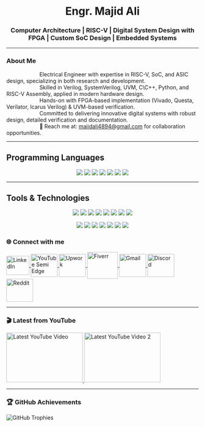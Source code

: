 <h1 align="center">Engr. Majid Ali</h1>

<h3 align="center">Computer Architecture | RISC-V | Digital System Design with FPGA | Custom SoC Design | Embedded Systems </h3>

---
### About Me 
&nbsp;&nbsp;&nbsp;&nbsp;&nbsp;&nbsp;&nbsp;&nbsp;&nbsp;&nbsp;&nbsp;&nbsp;&nbsp;&nbsp;&nbsp;&nbsp;&nbsp;&nbsp;&nbsp;&nbsp;&nbsp;&nbsp;Electrical Engineer with expertise in RISC-V, SoC, and ASIC design, specializing in both research and development.<br>
&nbsp;&nbsp;&nbsp;&nbsp;&nbsp;&nbsp;&nbsp;&nbsp;&nbsp;&nbsp;&nbsp;&nbsp;&nbsp;&nbsp;&nbsp;&nbsp;&nbsp;&nbsp;&nbsp;&nbsp;&nbsp;&nbsp;Skilled in Verilog, SystemVerilog, UVM, C\C++, Python, and RISC-V Assembly, applied in modern hardware design.<br>
&nbsp;&nbsp;&nbsp;&nbsp;&nbsp;&nbsp;&nbsp;&nbsp;&nbsp;&nbsp;&nbsp;&nbsp;&nbsp;&nbsp;&nbsp;&nbsp;&nbsp;&nbsp;&nbsp;&nbsp;&nbsp;&nbsp;Hands-on with FPGA-based implementation (Vivado, Questa, Verilator, Icarus Verilog) & UVM-based verification.<br>
&nbsp;&nbsp;&nbsp;&nbsp;&nbsp;&nbsp;&nbsp;&nbsp;&nbsp;&nbsp;&nbsp;&nbsp;&nbsp;&nbsp;&nbsp;&nbsp;&nbsp;&nbsp;&nbsp;&nbsp;&nbsp;&nbsp;Committed to delivering innovative digital systems with robust design, detailed verification and documentation.<br>
&nbsp;&nbsp;&nbsp;&nbsp;&nbsp;&nbsp;&nbsp;&nbsp;&nbsp;&nbsp;&nbsp;&nbsp;&nbsp;&nbsp;&nbsp;&nbsp;&nbsp;&nbsp;&nbsp;&nbsp;&nbsp;&nbsp;📩 Reach me at: majidali4894@gmail.com for collaboration opportunities.

 
---
## Programming Languages  
<p align="center">
  <img src="https://img.shields.io/badge/Verilog-0A192F?style=for-the-badge&logo=verilog&logoColor=white" />
  <img src="https://img.shields.io/badge/SystemVerilog-3C873A?style=for-the-badge&logo=systemverilog&logoColor=white" />
  <img src="https://img.shields.io/badge/C-00599C?style=for-the-badge&logo=cplusplus&logoColor=white" />
  <img src="https://img.shields.io/badge/C++-00599C?style=for-the-badge&logo=cplusplus&logoColor=white" />
  <img src="https://img.shields.io/badge/Python-3776AB?style=for-the-badge&logo=python&logoColor=white" />
  <img src="https://img.shields.io/badge/RISC--V%20Assembly-283593?style=for-the-badge&logo=riscv&logoColor=white" />
  <img src="https://img.shields.io/badge/AVR%20Assembly-EE1C25?style=for-the-badge&logo=arduino&logoColor=white" />
</p>  

---

## Tools & Technologies  
<p align="center">
  <img src="https://img.shields.io/badge/QuestaSim-006699?style=for-the-badge&logo=mentor&logoColor=white" />
  <img src="https://img.shields.io/badge/ModelSim-008080?style=for-the-badge&logo=mentor&logoColor=white" />
  <img src="https://img.shields.io/badge/Xilinx%20Vivado-7CFC00?style=for-the-badge&logo=xilinx&logoColor=black" />
  <img src="https://img.shields.io/badge/LogiSim-9C27B0?style=for-the-badge&logo=logic&logoColor=white" />
  <img src="https://img.shields.io/badge/FPGA-3333FF?style=for-the-badge&logo=amd&logoColor=white" />
  <img src="https://img.shields.io/badge/RISC--V-FF9800?style=for-the-badge&logo=riscv&logoColor=white" />
 <img src="https://img.shields.io/badge/GTKWave-00CED1?style=for-the-badge&logo=wave&logoColor=white" />
 <img src="https://img.shields.io/badge/Linux-FCC624?style=for-the-badge&logo=linux&logoColor=black" />
</p>  

<p align="center">
  
  <img src="https://img.shields.io/badge/iVerilog-FF4500?style=for-the-badge&logo=opensourceinitiative&logoColor=white" />
  <img src="https://img.shields.io/badge/OpenLane-00BFFF?style=for-the-badge&logo=openaccess&logoColor=white" />
  <img src="https://img.shields.io/badge/gVim-019733?style=for-the-badge&logo=vim&logoColor=white" />
  <img src="https://img.shields.io/badge/ESP32C6-FF5722?style=for-the-badge&logo=espressif&logoColor=white" />
  <img src="https://img.shields.io/badge/Raspberry%20Pi-A22846?style=for-the-badge&logo=raspberrypi&logoColor=white" />
  <img src="https://img.shields.io/badge/ANSYS%20HFSS-FFB400?style=for-the-badge&logo=ansys&logoColor=white" />
  <img src="https://img.shields.io/badge/KiCad-314CB6?style=for-the-badge&logo=kicad&logoColor=white" />
</p>  




### 🌐 Connect with me
<p align="left">

<a href="https://www.linkedin.com/in/majidali4894/" target="blank">
  <img align="center" src="https://raw.githubusercontent.com/rahuldkjain/github-profile-readme-generator/master/src/images/icons/Social/linked-in-alt.svg" alt="LinkedIn" height="50" width="60" />
</a>

<a href="https://www.youtube.com/@semiedge1" target="blank">
  <img align="center" src="https://raw.githubusercontent.com/rahuldkjain/github-profile-readme-generator/master/src/images/icons/Social/youtube.svg" alt="YouTube Semi Edge" height="60" width="70" />
</a>

<a href="https://www.upwork.com/services/product/development-it-custom-risc-v-processor-design-and-verification-services-1831206659274484639?ref=project_share" target="blank">
  <img align="center" src="https://cdn.worldvectorlogo.com/logos/upwork.svg" alt="Upwork" height="60" width="70" />
</a>

<a href="https://www.fiverr.com/s/99Bvvxd" target="blank">
  <img align="center" src="https://logos-world.net/wp-content/uploads/2020/12/Fiverr-Logo.png" alt="Fiverr" height="70" width="80" />
</a>

<a href="mailto:mrj77955@gmail.com" target="blank">
  <img align="center" src="https://upload.wikimedia.org/wikipedia/commons/7/7e/Gmail_icon_%282020%29.svg" alt="Gmail" height="60" width="70" />
</a>

<a href="https://discord.com/temp-link" target="blank">
  <img align="center" src="https://cdn.worldvectorlogo.com/logos/discord-6.svg" alt="Discord" height="60" width="70" />
</a>

<a href="https://reddit.com/temp-link" target="blank">
  <img align="center" src="https://cdn.worldvectorlogo.com/logos/reddit-4.svg" alt="Reddit" height="60" width="70" />
</a>

</p>



---
### 🎬 Latest from YouTube
<a href="https://youtu.be/O8hznH8c8AA?si=XavPwXvisK26yuCS" target="blank">
  <img src="https://img.youtube.com/vi/O8hznH8c8AA/0.jpg" alt="Latest YouTube Video" width="200" height="130"/>
</a>

<a href="https://youtu.be/GLtbN-SocXE?si=3_7pVCGrxdV7cAvw" target="blank">
  <img src="https://img.youtube.com/vi/GLtbN-SocXE/0.jpg" alt="Latest YouTube Video 2" width="200" height="130"/>
</a>

---

### 🏆 GitHub Achievements
![GitHub Trophies](https://github-profile-trophy.vercel.app/?username=majidali25&theme=gruvbox&no-frame=true&no-bg=true&margin-w=4)




